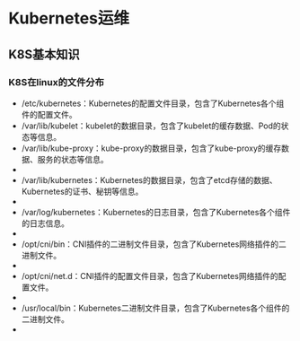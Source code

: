 # Kubernetes运维
## K8S基本知识
### K8S在linux的文件分布

+ /etc/kubernetes：Kubernetes的配置文件目录，包含了Kubernetes各个组件的配置文件。
+ /var/lib/kubelet：kubelet的数据目录，包含了kubelet的缓存数据、Pod的状态等信息。
+ /var/lib/kube-proxy：kube-proxy的数据目录，包含了kube-proxy的缓存数据、服务的状态等信息。
+ 
+ /var/lib/kubernetes：Kubernetes的数据目录，包含了etcd存储的数据、Kubernetes的证书、秘钥等信息。
+ 
+ /var/log/kubernetes：Kubernetes的日志目录，包含了Kubernetes各个组件的日志信息。
+ 
+ /opt/cni/bin：CNI插件的二进制文件目录，包含了Kubernetes网络插件的二进制文件。
+ 
+ /opt/cni/net.d：CNI插件的配置文件目录，包含了Kubernetes网络插件的配置文件。
+ 
+ /usr/local/bin：Kubernetes二进制文件目录，包含了Kubernetes各个组件的二进制文件。
+ 
